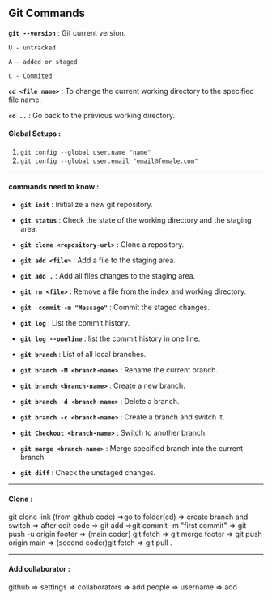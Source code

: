 ## Git Commands

**`git --version`** : Git current version.

`U - untracked`

`A - added or staged`

`C - Commited`

**`cd <file name>`** : To change the current working directory to the specified file name.

**`cd ..`** : Go back to the previous working directory.

#### Global Setups :
1. `git config --global user.name "name"`
2. `git config --global user.email "email@female.com"`

<hr>

#### commands need to know :

- **`git init`** : Initialize a new git repository.

- **`git status`** : Check the state of the working directory and the staging area.

- **`git clone <repository-url>`** : Clone a repository.

- **`git add <file>`** : Add a file to the staging area.

- **`git add .`** : Add all files changes to the staging area.

- **`git rm <file>`** : Remove a file from the index and working directory.

- **`git  commit -m "Message"`** : Commit the staged changes.

- **`git log`** : List the commit history.

- **`git log --oneline`** : list the commit history in one line.

- **`git branch`** : List of all local branches.

- **`git branch -M <branch-name>`** : Rename the current branch.

- **`git branch <branch-name>`** : Create a new branch.

- **`git branch -d <branch-name>`** : Delete a branch.

- **`git branch -c <branch-name>`** : Create a branch and switch it.

- **`git Checkout <branch-name>`** : Switch to another branch.

- **`git marge <branch-name>`** : Merge specified branch into the current branch.

- **`git diff`** : Check the unstaged changes.

<hr>

#### Clone :
git clone link (from github code) =>go to folder(cd) => create branch and switch => after edit code => git add =>git commit -m "first commit" => git push -u origin footer => (main coder) git fetch => git merge footer => git push origin main => (second coder)git fetch => git pull .

<hr>

#### Add collaborator :
github => settings => collaborators => add people => username => add


